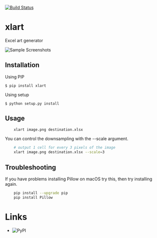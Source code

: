 
[![Build Status](https://travis-ci.org/ayvaz/xlart.svg?branch=master)](https://travis-ci.org/ayvazj/xlart)

xlart
=====

Excel art generator

![Sample Screenshots][1]

Installation
------------

Using PIP

    $ pip install xlart

Using setup

    $ python setup.py install


Usage
-----


```bash
    xlart image.png destination.xlsx
```

You can control the downsampling with the --scale argument. 

```bash
    # output 1 cell for every 3 pixels of the image
    xlart image.png destination.xlsx --scale=3
```

Troubleshooting
---------------

If you have problems installing Pillow on macOS try this, then try
installing again.

```bash
    pip install --upgrade pip
    pip install Pillow
```

Links
=====
* ![PyPI][2]


[1]: https://raw.github.com/ayvazj/xlart/master/doc/demo.png
[2]: https://pypi.python.org/pypi/xlart/0.1.0/